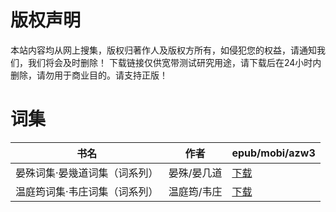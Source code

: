 # 版权声明

本站内容均从网上搜集，版权归著作人及版权方所有，如侵犯您的权益，请通知我们，我们将会及时删除！ 下载链接仅供宽带测试研究用途，请下载后在24小时内删除，请勿用于商业目的。请支持正版！

# 词集

| 书名 | 作者 | epub/mobi/azw3 |
| --- | --- | --- |
| 晏殊词集·晏幾道词集（词系列） | 晏殊/晏几道 | [下载](https://url89.ctfile.com/f/31084289-1357033255-ad9e76?p=8866) |
| 温庭筠词集·韦庄词集（词系列） | 温庭筠/韦庄 | [下载](https://url89.ctfile.com/f/31084289-1357033183-c60adc?p=8866) |
